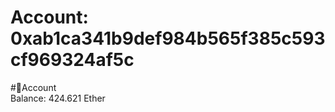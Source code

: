 
Account: 0xab1ca341b9def984b565f385c593cf969324af5c
===================================================
  
#📜Account  
Balance: 424.621 Ether